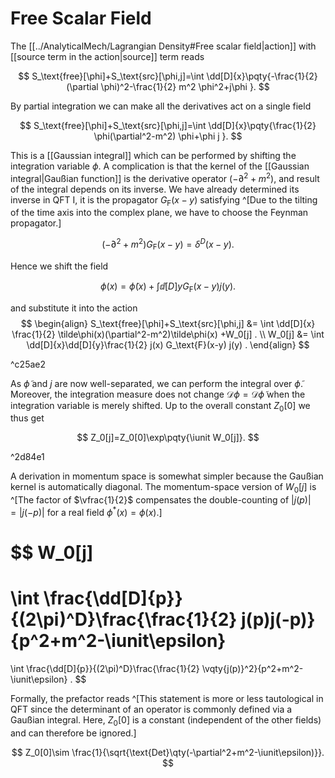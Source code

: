 # Free Scalar Field

The [[../AnalyticalMech/Lagrangian Density#Free scalar field|action]] with [[source term in the action|source]] term reads

$$
S_\text{free}[\phi]+S_\text{src}[\phi,j]=\int \dd[D]{x}\pqty{-\frac{1}{2} (\partial \phi)^2-\frac{1}{2} m^2 \phi^2+j\phi }.
$$

By partial integration we can make all the derivatives act on a single
field

$$
S_\text{free}[\phi]+S_\text{src}[\phi,j]=\int \dd[D]{x}\pqty{\frac{1}{2} \phi(\partial^2-m^2) \phi+\phi j }.
$$

This is a [[Gaussian integral]] which can be performed
by shifting the integration variable $\phi$.
A complication is that the kernel of the [[Gaussian integral|Gaußian function]] 
is the derivative operator $(-\partial^2+m^2)$,
and result of the integral depends on its inverse.
We have already determined its inverse in QFT I,
it is the propagator $G_\text{F}(x-y)$ satisfying
^[Due to the tilting of the time axis into the complex plane,
we have to choose the Feynman propagator.]

$$
(-\partial^2+m^2)G_\text{F}(x-y)=\delta^D(x-y).
$$

Hence we shift the field

$$
\phi(x)=\tilde\phi(x)+\int \dd[D]{y} G_\text{F}(x-y) j(y).
$$

and substitute it into the action
$$
\begin{align}
S_\text{free}[\phi]+S_\text{src}[\phi,j]
&=
\int \dd[D]{x}
\frac{1}{2} \tilde\phi(x)(\partial^2-m^2)\tilde\phi(x)
+W_0[j]
.
\\
W_0[j]
&=
\int \dd[D]{x}\dd[D]{y}\frac{1}{2} j(x) G_\text{F}(x-y) j(y)
.
\end{align}
$$

^c25ae2

As $\tilde \phi$ and $j$ are now well-separated,
we can perform the integral over $\tilde \phi$.
Moreover, the integration measure does not change $\mathcal{D}{\phi}=\mathcal{D}{\tilde\phi}$
when the integration variable is merely shifted.
Up to the overall constant $Z_0[0]$ we thus get

$$
Z_0[j]=Z_0[0]\exp\pqty{\iunit W_0[j]}.
$$

^2d84e1

A derivation in momentum space
is somewhat simpler because the Gaußian kernel is automatically diagonal.
The momentum-space version of $W_0[j]$ is
^[The factor of $\vfrac{1}{2}$ compensates the
double-counting of $|j(p)|=|j(-p)|$
for a real field $\phi^*(x)=\phi(x)$.]

$$
W_0[j]
=
\int \frac{\dd[D]{p}}{(2\pi)^D}\frac{\frac{1}{2}  j(p)j(-p)}{p^2+m^2-\iunit\epsilon}
=
\int \frac{\dd[D]{p}}{(2\pi)^D}\frac{\frac{1}{2}  \vqty{j(p)}^2}{p^2+m^2-\iunit\epsilon} .
$$

Formally, the prefactor reads
^[This statement is more or less tautological in QFT
since the determinant of an operator is commonly defined
via a Gaußian integral.
Here, $Z_0[0]$ is a constant (independent of the other fields)
and can therefore be ignored.]

$$
Z_0[0]\sim \frac{1}{\sqrt{\text{Det}\qty(-\partial^2+m^2-\iunit\epsilon)}}.
$$